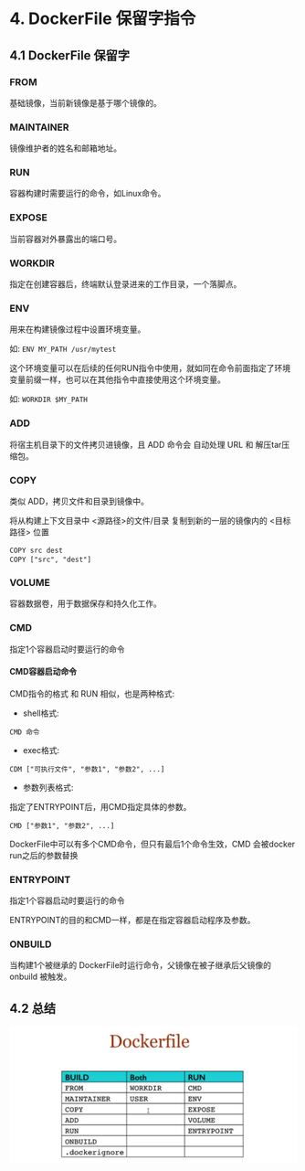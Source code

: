 # 4. DockerFile 保留字指令

## 4.1 DockerFile 保留字
### FROM

基础镜像，当前新镜像是基于哪个镜像的。

### MAINTAINER

镜像维护者的姓名和邮箱地址。

### RUN

容器构建时需要运行的命令，如Linux命令。

### EXPOSE

当前容器对外暴露出的端口号。

### WORKDIR

指定在创建容器后，终端默认登录进来的工作目录，一个落脚点。

### ENV

用来在构建镜像过程中设置环境变量。


如: `ENV MY_PATH /usr/mytest`

这个环境变量可以在后续的任何RUN指令中使用，就如同在命令前面指定了环境变量前缀一样，也可以在其他指令中直接使用这个环境变量。

如: `WORKDIR $MY_PATH`

### ADD

将宿主机目录下的文件拷贝进镜像，且 ADD 命令会 自动处理 URL 和 解压tar压缩包。

### COPY

类似 ADD，拷贝文件和目录到镜像中。

将从构建上下文目录中 <源路径>的文件/目录 复制到新的一层的镜像内的 <目标路径> 位置

```shell script
COPY src dest
COPY ["src", "dest"]
```
### VOLUME

容器数据卷，用于数据保存和持久化工作。

### CMD

指定1个容器启动时要运行的命令

#### CMD容器启动命令

CMD指令的格式 和 RUN 相似，也是两种格式:

* shell格式: 
```shell script
CMD 命令
```

* exec格式:
```shell script
CDM ["可执行文件", "参数1", "参数2", ...]
```

* 参数列表格式:

指定了ENTRYPOINT后，用CMD指定具体的参数。
```shell script
CMD ["参数1", "参数2", ...]
```

DockerFile中可以有多个CMD命令，但只有最后1个命令生效，CMD 会被docker run之后的参数替换

### ENTRYPOINT

指定1个容器启动时要运行的命令

ENTRYPOINT的目的和CMD一样，都是在指定容器启动程序及参数。

### ONBUILD

当构建1个被继承的 DockerFile时运行命令，父镜像在被子继承后父镜像的 onbuild 被触发。

## 4.2 总结

![](../assets/dockerfile保留字.png)